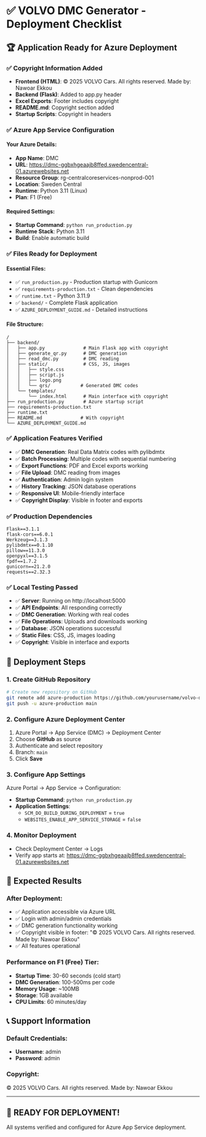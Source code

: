 # ✅ VOLVO DMC Generator - Deployment Checklist

## 🏆 Application Ready for Azure Deployment

### ✅ Copyright Information Added
- **Frontend (HTML)**: © 2025 VOLVO Cars. All rights reserved. Made by: Nawoar Ekkou
- **Backend (Flask)**: Added to app.py header
- **Excel Exports**: Footer includes copyright
- **README.md**: Copyright section added
- **Startup Scripts**: Copyright in headers

### ✅ Azure App Service Configuration

#### Your Azure Details:
- **App Name**: DMC
- **URL**: https://dmc-ggbxhgeaajb8ffed.swedencentral-01.azurewebsites.net
- **Resource Group**: rg-centralcoreservices-nonprod-001
- **Location**: Sweden Central
- **Runtime**: Python 3.11 (Linux)
- **Plan**: F1 (Free)

#### Required Settings:
- **Startup Command**: `python run_production.py`
- **Runtime Stack**: Python 3.11
- **Build**: Enable automatic build

### ✅ Files Ready for Deployment

#### Essential Files:
- ✅ `run_production.py` - Production startup with Gunicorn
- ✅ `requirements-production.txt` - Clean dependencies
- ✅ `runtime.txt` - Python 3.11.9
- ✅ `backend/` - Complete Flask application
- ✅ `AZURE_DEPLOYMENT_GUIDE.md` - Detailed instructions

#### File Structure:
```
/
├── backend/
│   ├── app.py              # Main Flask app with copyright
│   ├── generate_qr.py      # DMC generation
│   ├── read_dmc.py         # DMC reading
│   ├── static/             # CSS, JS, images
│   │   ├── style.css
│   │   ├── script.js
│   │   ├── logo.png
│   │   └── qrs/           # Generated DMC codes
│   └── templates/
│       └── index.html      # Main interface with copyright
├── run_production.py       # Azure startup script
├── requirements-production.txt
├── runtime.txt
├── README.md              # With copyright
└── AZURE_DEPLOYMENT_GUIDE.md
```

### ✅ Application Features Verified
- ✅ **DMC Generation**: Real Data Matrix codes with pylibdmtx
- ✅ **Batch Processing**: Multiple codes with sequential numbering
- ✅ **Export Functions**: PDF and Excel exports working
- ✅ **File Upload**: DMC reading from images
- ✅ **Authentication**: Admin login system
- ✅ **History Tracking**: JSON database operations
- ✅ **Responsive UI**: Mobile-friendly interface
- ✅ **Copyright Display**: Visible in footer and exports

### ✅ Production Dependencies
```
Flask==3.1.1
flask-cors==6.0.1
Werkzeug==3.1.3
pylibdmtx==0.1.10
pillow==11.3.0
openpyxl==3.1.5
fpdf==1.7.2
gunicorn==21.2.0
requests==2.32.3
```

### ✅ Local Testing Passed
- ✅ **Server**: Running on http://localhost:5000
- ✅ **API Endpoints**: All responding correctly
- ✅ **DMC Generation**: Working with real codes
- ✅ **File Operations**: Uploads and downloads working
- ✅ **Database**: JSON operations successful
- ✅ **Static Files**: CSS, JS, images loading
- ✅ **Copyright**: Visible in interface and exports

## 🚀 Deployment Steps

### 1. Create GitHub Repository
```bash
# Create new repository on GitHub
git remote add azure-production https://github.com/yourusername/volvo-dmc-azure.git
git push -u azure-production main
```

### 2. Configure Azure Deployment Center
1. Azure Portal → App Service (DMC) → Deployment Center
2. Choose **GitHub** as source
3. Authenticate and select repository
4. Branch: `main`
5. Click **Save**

### 3. Configure App Settings
Azure Portal → App Service → Configuration:
- **Startup Command**: `python run_production.py`
- **Application Settings**:
  - `SCM_DO_BUILD_DURING_DEPLOYMENT` = `true`
  - `WEBSITES_ENABLE_APP_SERVICE_STORAGE` = `false`

### 4. Monitor Deployment
- Check Deployment Center → Logs
- Verify app starts at: https://dmc-ggbxhgeaajb8ffed.swedencentral-01.azurewebsites.net

## 🎯 Expected Results

### After Deployment:
- ✅ Application accessible via Azure URL
- ✅ Login with admin/admin credentials
- ✅ DMC generation functionality working
- ✅ Copyright visible in footer: "© 2025 VOLVO Cars. All rights reserved. Made by: Nawoar Ekkou"
- ✅ All features operational

### Performance on F1 (Free) Tier:
- **Startup Time**: 30-60 seconds (cold start)
- **DMC Generation**: 100-500ms per code
- **Memory Usage**: ~100MB
- **Storage**: 1GB available
- **CPU Limits**: 60 minutes/day

## 📞 Support Information

### Default Credentials:
- **Username**: admin
- **Password**: admin

### Copyright:
© 2025 VOLVO Cars. All rights reserved. Made by: Nawoar Ekkou

---

## 🏁 READY FOR DEPLOYMENT! 

All systems verified and configured for Azure App Service deployment.
